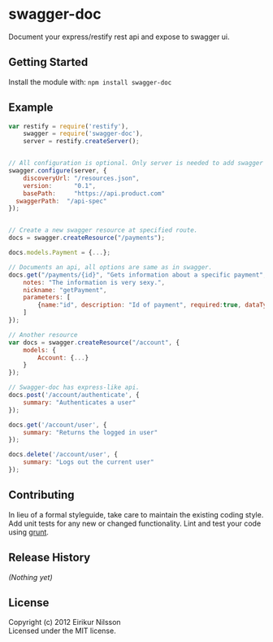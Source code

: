 # swagger-doc

Document your express/restify rest api and expose to swagger ui.

## Getting Started
Install the module with: `npm install swagger-doc`

## Example
```javascript
var restify = require('restify'),
    swagger = require('swagger-doc'),
    server = restify.createServer();


// All configuration is optional. Only server is needed to add swagger routes.
swagger.configure(server, {
	discoveryUrl: "/resources.json",
	version:      "0.1",
	basePath:     "https://api.product.com"
  swaggerPath:  "/api-spec"
});


// Create a new swagger resource at specified route.
docs = swagger.createResource("/payments");

docs.models.Payment = {...};

// Documents an api, all options are same as in swagger.
docs.get("/payments/{id}", "Gets information about a specific payment", {
	notes: "The information is very sexy.",
	nickname: "getPayment",
	parameters: [
	    {name:"id", description: "Id of payment", required:true, dataType: "string", paramType: "path"}
	]
});

// Another resource
var docs = swagger.createResource("/account", {
    models: {
        Account: {...}
    }
});

// Swagger-doc has express-like api.
docs.post('/account/authenticate', {
    summary: "Authenticates a user"
});

docs.get('/account/user', {
    summary: "Returns the logged in user"
});

docs.delete('/account/user', {
    summary: "Logs out the current user"
});
```

## Contributing
In lieu of a formal styleguide, take care to maintain the existing coding style. Add unit tests for any new or changed functionality. Lint and test your code using [grunt](https://github.com/cowboy/grunt).

## Release History
_(Nothing yet)_

## License
Copyright (c) 2012 Eirikur Nilsson  
Licensed under the MIT license.
